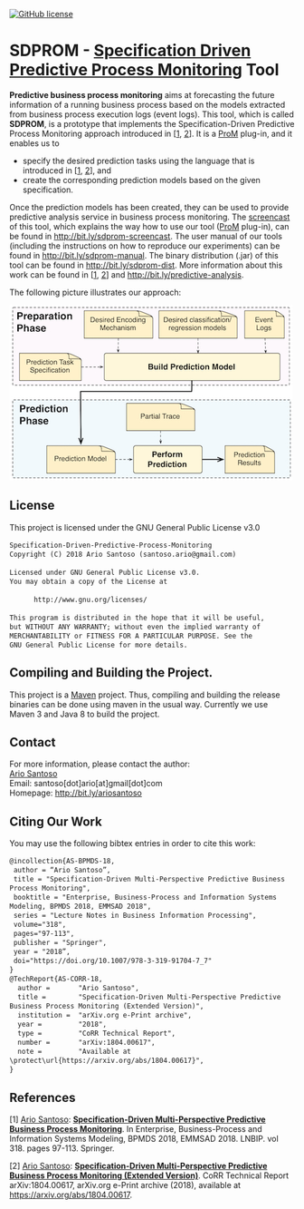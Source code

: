 [![GitHub license](https://img.shields.io/badge/license-GNU%20General%20Public%20License%20v3.0-blue.svg?style=flat)](http://www.gnu.org/licenses/)

# SDPROM - [Specification Driven Predictive Process Monitoring](https://doi.org/10.1007/978-3-319-91704-7_7) Tool

**Predictive business process monitoring** aims at forecasting the future information of a running business process based on the models extracted from business process execution logs (event logs). This tool, which is called **SDPROM**, is a prototype that implements the Specification-Driven Predictive Process Monitoring approach introduced in [[1](https://doi.org/10.1007/978-3-319-91704-7_7), [2](https://arxiv.org/abs/1804.00617)]. It is a [ProM](http://promtools.org) plug-in, and it enables us to
* specify the desired prediction tasks using the language that is introduced in [[1](https://doi.org/10.1007/978-3-319-91704-7_7), [2](https://arxiv.org/abs/1804.00617)], and
* create the corresponding prediction models based on the given specification.

Once the prediction models has been created, they can be used to provide predictive analysis service in business process monitoring. The [screencast](http://bit.ly/sdprom-screencast) of this tool, which explains the way how to use our tool ([ProM](http://promtools.org) plug-in), can be found in http://bit.ly/sdprom-screencast. The user manual  of our tools (including the instructions on how to reproduce our experiments) can be found in http://bit.ly/sdprom-manual. The binary distribution (.jar) of this tool can be found in http://bit.ly/sdprom-dist. More information about this work can be found in [[1](https://doi.org/10.1007/978-3-319-91704-7_7), [2](https://arxiv.org/abs/1804.00617)] and http://bit.ly/predictive-analysis. 

The following picture illustrates our approach:

![approach](/others/approach.jpg)

## License
This project is licensed under the GNU General Public License v3.0

```
Specification-Driven-Predictive-Process-Monitoring
Copyright (C) 2018 Ario Santoso (santoso.ario@gmail.com)

Licensed under GNU General Public License v3.0.
You may obtain a copy of the License at

      http://www.gnu.org/licenses/

This program is distributed in the hope that it will be useful,
but WITHOUT ANY WARRANTY; without even the implied warranty of
MERCHANTABILITY or FITNESS FOR A PARTICULAR PURPOSE. See the
GNU General Public License for more details.

```

## Compiling and Building the Project.

This project is a [Maven](http://maven.apache.org/) project. Thus, compiling and building the release binaries can be done using maven in the usual way. Currently we use Maven 3 and Java 8 to build the project.

## Contact
For more information, please contact the author: <br />
[Ario Santoso](http://bit.ly/ariosantoso) <br />
Email: santoso[dot]ario[at]gmail[dot]com <br />
Homepage: http://bit.ly/ariosantoso 

## Citing Our Work
You may use the following bibtex entries in order to cite this work:

```
@incollection{AS-BPMDS-18,
 author = “Ario Santoso”,
 title = "Specification-Driven Multi-Perspective Predictive Business Process Monitoring",
 booktitle = "Enterprise, Business-Process and Information Systems Modeling, BPMDS 2018, EMMSAD 2018",
 series = "Lecture Notes in Business Information Processing",
 volume="318",
 pages="97-113",
 publisher = "Springer",
 year = "2018”,
 doi="https://doi.org/10.1007/978-3-319-91704-7_7"
}
@TechReport{AS-CORR-18,
  author =       "Ario Santoso",
  title =        "Specification-Driven Multi-Perspective Predictive Business Process Monitoring (Extended Version)",
  institution =  "arXiv.org e-Print archive",
  year =         "2018",
  type =         "CoRR Technical Report",
  number =       "arXiv:1804.00617",
  note =         "Available at \protect\url{https://arxiv.org/abs/1804.00617}",
}
```

## References
[1] [Ario Santoso](http://bit.ly/ariosantoso): **[Specification-Driven Multi-Perspective Predictive Business Process Monitoring](https://doi.org/10.1007/978-3-319-91704-7_7)**. In Enterprise, Business-Process and Information Systems Modeling, BPMDS 2018, EMMSAD 2018. LNBIP. vol 318. pages 97-113. Springer.

[2] [Ario Santoso](http://bit.ly/ariosantoso): **[Specification-Driven Multi-Perspective Predictive Business Process Monitoring (Extended Version)](https://arxiv.org/abs/1804.00617)**. CoRR Technical Report arXiv:1804.00617, arXiv.org e-Print archive (2018), available at https://arxiv.org/abs/1804.00617.
